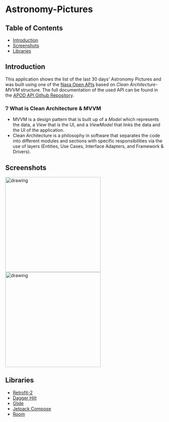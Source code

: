 
# Astronomy-Pictures

## Table of Contents
* [Introduction](#introduction)
* [Screenshots](#screenshots)
* [Libraries](#libraries)

## Introduction
This application shows the list of the last 30 days' Astronomy Pictures and was built using one of the [Nasa Open APIs](https://api.nasa.gov/) based on *Clean Architecture-MVVM* structure.
The full documentation of the used API can be found in the [APOD API Github Repository](https://github.com/nasa/apod-api).

### :grey_question: What is Clean Architecture & MVVM
- MVVM is a design pattern that is built up of a *Model* which represents the data, a *View* that is the UI, and a *ViewModel* that links the data and the UI of the application.
- Clean Architecture is a philosophy in software that separates the code into different modules and sections with specific responsibilities via the use of layers (Entities, Use Cases, Interface Adapters, and Framework & Drivers).

## Screenshots

<img src="https://user-images.githubusercontent.com/62507819/177287031-389f5dde-178e-435f-b580-c0d46f516c82.jpg" alt="drawing" width="300"/> <img src="https://user-images.githubusercontent.com/62507819/176432916-5ca91633-a048-4853-a542-dbf5b650bf50.jpg" alt="drawing" width="300"/>


## Libraries
* [Retrofit-2](https://github.com/square/retrofit)
* [Dagger Hilt](https://dagger.dev/hilt/)
* [Glide](https://github.com/bumptech/glide)
* [Jetpack Compose](https://developer.android.com/jetpack/compose?gclid=Cj0KCQjw8O-VBhCpARIsACMvVLOr2VV_jXG9d1rgNYkiIrKewZsLU8Fq9lY0SvRk70uA8a-TM1UZR1YaApihEALw_wcB&gclsrc=aw.ds)
* [Room](https://developer.android.com/training/data-storage/room)
